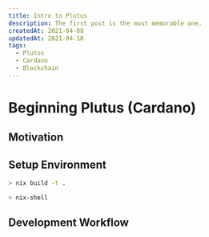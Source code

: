 ```yaml
---
title: Intro to Plutus
description: The first post is the most memorable one.
createdAt: 2021-04-08
updatedAt: 2021-04-10
tags:
  - Plutus
  - Cardano
  - Blockchain
---
```


# Beginning Plutus (Cardano)

## Motivation


## Setup Environment

```sh
> nix build -t .

> nix-shell
```


## Development Workflow


